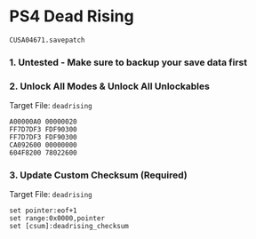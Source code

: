 # PS4 Dead Rising

`CUSA04671.savepatch`

### 1. Untested - Make sure to backup your save data first
### 2. Unlock All Modes & Unlock All Unlockables

Target File: `deadrising`

```
A00000A0 00000020
FF7D7DF3 FDF90300
FF7D7DF3 FDF90300
CA092600 00000000
604F8200 78022600
```

### 3. Update Custom Checksum (Required)

Target File: `deadrising`

```
set pointer:eof+1
set range:0x0000,pointer
set [csum]:deadrising_checksum
```

